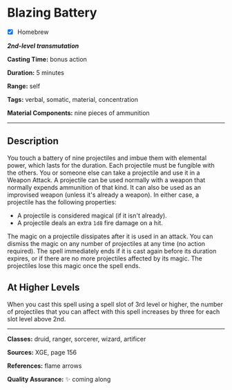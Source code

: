 # Blazing Battery

- [x] Homebrew

***2nd-level transmutation***

**Casting Time:** bonus action

**Duration:** 5 minutes

**Range:** self

**Tags:** verbal, somatic, material, concentration

**Material Components:** nine pieces of ammunition

---

## Description
You touch a battery of nine projectiles and imbue them with elemental power, which lasts for the duration.
Each projectile must be fungible with the others.
You or someone else can take a projectile and use it in a Weapon Attack.
A projectile can be used normally with a weapon that normally expends ammunition of that kind.
It can also be used as an improvised weapon (unless it's already a weapon).
In either case, a projectile has the following properties:
- A projectile is considered magical (if it isn't already).
- A projectile deals an extra `1d8` fire damage on a hit.

The magic on a projectile dissipates after it is used in an attack.
You can dismiss the magic on any number of projectiles at any time (no action required).
The spell immediately ends if it is cast again before its duration expires, or if there are no more projectiles affected by its magic.
The projectiles lose this magic once the spell ends.

## At Higher Levels
When you cast this spell using a spell slot of 3rd level or higher, the number of projectiles that you can affect with this spell increases by three for each slot level above 2nd.

---

**Classes:** druid, ranger, sorcerer, wizard, artificer

**Sources:** XGE, page 156

**References:** flame arrows

**Quality Assurance:** :sparkles: coming along
